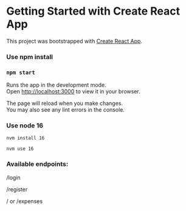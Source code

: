 # Getting Started with Create React App

This project was bootstrapped with [Create React App](https://github.com/facebook/create-react-app).

### Use npm install

### `npm start`

Runs the app in the development mode.\
Open [http://localhost:3000](http://localhost:3000) to view it in your browser.

The page will reload when you make changes.\
You may also see any lint errors in the console.

### Use node 16

```
nvm install 16 

nvm use 16
```

### Available endpoints:

/login

/register

/ or /expenses
